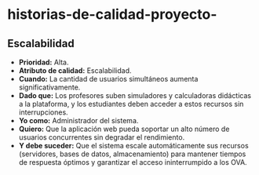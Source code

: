 # historias-de-calidad-proyecto-

## Escalabilidad

- **Prioridad:** Alta. 
- **Atributo de calidad:** Escalabilidad.
- **Cuando:** La cantidad de usuarios simultáneos aumenta significativamente.  
- **Dado que:** Los profesores suben simuladores y calculadoras didácticas a la plataforma, y los estudiantes deben acceder a estos recursos sin interrupciones.  
- **Yo como:** Administrador del sistema.  
- **Quiero:** Que la aplicación web pueda soportar un alto número de usuarios concurrentes sin degradar el rendimiento.  
- **Y debe suceder:** Que el sistema escale automáticamente sus recursos (servidores, bases de datos, almacenamiento) para mantener tiempos de respuesta óptimos y garantizar el acceso ininterrumpido a los OVA.